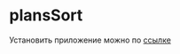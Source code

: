 plansSort
=========

Установить приложение можно по [ссылке](https://chrome.google.com/webstore/detail/plansort/cbnnhnmmameejpafaehfglbiajjgdpgm) 
